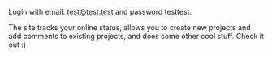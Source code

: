 Login with email: test@test.test and password testtest. 

The site tracks your online status, allows you to create new projects and add comments to existing projects, and does some other cool stuff. Check it out :) 